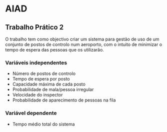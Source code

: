# AIAD

## Trabalho Prático 2

O trabalho tem como objectivo criar um sistema para gestão de uso de um conjunto de postos de controlo num aeroporto, com o intuito de minimizar o tempo de espera das pessoas que os utilizarão.

### Variáveis independentes
- Número de postos de  controlo
- Tempo de espera por posto
- Capacidade máxima de cada posto
- Probabilidade de mala/pessoa irregular
- Velocidade do inspector
- Probabilidade de aparecimento de pessoas na fila

### Variável dependente
- Tempo médio total do sistema
